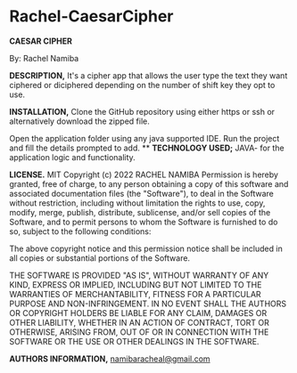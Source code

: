 # Rachel-CaesarCipher
**CAESAR CIPHER**

By: Rachel Namiba

**DESCRIPTION,**
It's a cipher app that allows the user type the text they want ciphered or diciphered depending on the number of shift key they opt to use.

**INSTALLATION,**
Clone the GitHub repository using either https or ssh or alternatively download the zipped file.

Open the application folder using any java supported IDE.
Run the project and fill the details prompted to add.
**
**TECHNOLOGY USED;**
JAVA- for the application logic and functionality.

**LICENSE.**
MIT Copyright (c) 2022 RACHEL NAMIBA
Permission is hereby granted, free of charge, to any person obtaining a copy of this software and associated documentation files (the "Software"), 
to deal in the Software without restriction, including without limitation the rights to use, copy, modify, merge, publish, distribute, sublicense, and/or sell copies of the Software, and to permit persons to whom the Software is furnished to do so, subject to the following conditions:

The above copyright notice and this permission notice shall be included in all copies or substantial portions of the Software.

THE SOFTWARE IS PROVIDED "AS IS", WITHOUT WARRANTY OF ANY KIND, EXPRESS OR IMPLIED,
INCLUDING BUT NOT LIMITED TO THE WARRANTIES OF MERCHANTABILITY, FITNESS FOR A PARTICULAR PURPOSE AND NON-INFRINGEMENT. IN NO EVENT SHALL THE AUTHORS OR COPYRIGHT HOLDERS BE LIABLE FOR ANY CLAIM, DAMAGES OR OTHER LIABILITY, WHETHER IN AN ACTION OF CONTRACT, TORT OR OTHERWISE, ARISING FROM, OUT OF OR IN CONNECTION WITH THE SOFTWARE OR THE USE OR OTHER DEALINGS IN THE SOFTWARE.

**AUTHORS INFORMATION,**
namibaracheal@gmail.com


